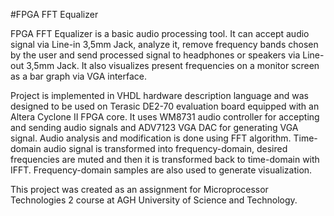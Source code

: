 #FPGA FFT Equalizer

FPGA FFT Equalizer is a basic audio processing tool. It can accept audio signal via Line-in 3,5mm Jack, analyze it, remove frequency bands chosen by the user and send processed signal to headphones or speakers via Line-out 3,5mm Jack. It also visualizes present frequencies on a monitor screen as a bar graph via VGA interface.

Project is implemented in VHDL hardware description language and was designed to be used on Terasic DE2-70 evaluation board equipped with an Altera Cyclone II FPGA core. It uses WM8731 audio controller for accepting and sending audio signals and ADV7123 VGA DAC for generating VGA signal.
Audio analysis and modification is done using FFT algorithm. Time-domain audio signal is transformed into frequency-domain, desired frequencies are muted and then it is transformed back to time-domain with IFFT. Frequency-domain samples are also used to generate visualization.

This project was created as an assignment for Microprocessor Technologies 2 course at AGH University of Science and Technology.
